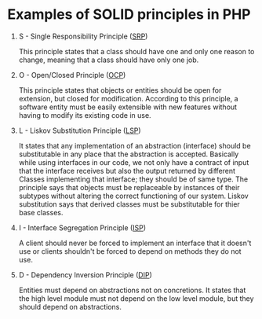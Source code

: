 # Examples of SOLID principles in PHP


1) S - Single Responsibility Principle (<a href='1-single-responsibility-principle/example.php'>SRP</a>)

    This principle states that a class should have one and only one reason to change, meaning that a class should have only one job.

2) O - Open/Closed Principle (<a href='2-open-closed-principle/example.php'>OCP</a>)

    This principle states that objects or entities should be open for extension, but closed for modification. According to this principle, a software entity must be easily extensible with new features without having to modify its existing code in use.

3) L - Liskov Substitution Principle (<a href='3-liskov-substitution-principle/example.php'>LSP</a>)

    It states that any implementation of an abstraction (interface) should be substitutable in any place that the abstraction is accepted. Basically while using interfaces in our code, we not only have a contract of input that the interface receives but also the output returned by different Classes implementing that interface; they should be of same type. The principle says that objects must be replaceable by instances of their subtypes without altering the correct functioning of our system. Liskov substitution says that derived classes must be substitutable for thier base classes.

4) I - Interface Segregation Principle (<a href='4-interface-segregation-principle/example.php'>ISP</a>)

    A client should never be forced to implement an interface that it doesn't use or clients shouldn't be forced to depend on methods they do not use.

5) D - Dependency Inversion Principle (<a href='5-dependency-inversion-principle/5-dependency-inversion-principle.php'>DIP</a>)

    Entities must depend on abstractions not on concretions. It states that the high level module must not depend on the low level module, but they should depend on abstractions.